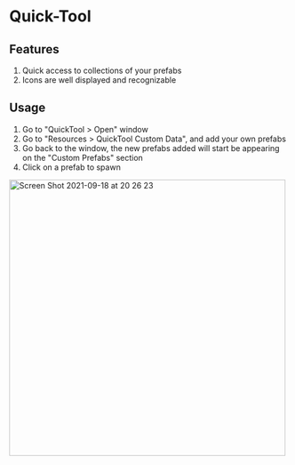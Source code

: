 # Quick-Tool

## Features
1. Quick access to collections of your prefabs
2. Icons are well displayed and recognizable

## Usage
1. Go to "QuickTool > Open" window
2. Go to "Resources > QuickTool Custom Data", and add your own prefabs
3. Go back to the window, the new prefabs added will start be appearing on the "Custom Prefabs" section
4. Click on a prefab to spawn
 
<img width="497" alt="Screen Shot 2021-09-18 at 20 26 23" src="https://user-images.githubusercontent.com/64248203/133906345-2a6f2be0-d2e5-46f9-9430-b29b19f48b1e.png">
